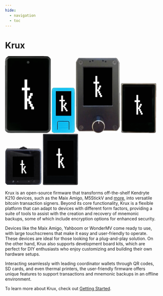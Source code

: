 ```yaml
---
hide:
  - navigation
  - toc
---
```

# Krux
<img src="img/maixpy_amigo/logo-150.png">
<img src="img/maixpy_m5stickv/logo-125.png" width="75">
<img src="img/maixpy_dock/logo-151.png" width="144">
<img src="img/maixpy_yahboom/logo-156.png" width="116">
<img src="img/maixpy_cube/logo-200.png" width="120">
<img src="img/maixpy_wonder_mv/logo-152.png" width="116">

Krux is an open-source firmware that transforms off-the-shelf Kendryte K210 devices, such as the Maix Amigo, M5StickV and [more](parts.md), into versatile bitcoin transaction signers. Beyond its core functionality, Krux is a flexible platform that can adapt to devices with different form factors, providing a suite of tools to assist with the creation and recovery of mnemonic backups, some of which include encryption options for enhanced security.

Devices like the Maix Amigo, Yahboom or WonderMV come ready to use, with large touchscreens that make it easy and user-friendly to operate. These devices are ideal for those looking for a plug-and-play solution. On the other hand, Krux also supports development board kits, which are perfect for DIY enthusiasts who enjoy customizing and building their own hardware setups.

Interacting seamlessly with leading coordinator wallets through QR codes, SD cards, and even thermal printers, the user-friendly firmware offers unique features to support transactions and mnemonic backups in an offline environment.

To learn more about Krux, check out [Getting Started](getting-started/index.md).
